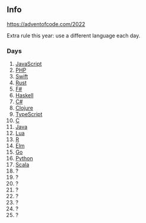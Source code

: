 ## Info

https://adventofcode.com/2022

Extra rule this year: use a different language each day.

### Days
1. [JavaScript](01)
2. [PHP](02)
3. [Swift](03)
4. [Rust](04)
5. [F#](05)
6. [Haskell](06)
7. [C#](07)
8. [Clojure](08)
9. [TypeScript](09)
10. [C](10)
11. [Java](11)
12. [Lua](12)
13. [R](13)
14. [Elm](14)
15. [Go](15)
16. [Python](16)
17. [Scala](17)
18. ?
19. ?
20. ?
21. ?
22. ?
23. ?
24. ?
25. ?
